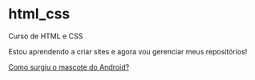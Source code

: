 # html_css
 Curso de HTML e CSS

 Estou aprendendo a criar sites e agora vou gerenciar meus repositórios!

 <a href="https://gabrielsoaresz.github.io/html_css/modulo1/Desafio/desafio10/">Como surgiu o mascote do Android?</a>
